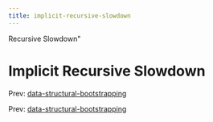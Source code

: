 ```yaml
---
title: implicit-recursive-slowdown
---
```


Recursive Slowdown"

# Implicit Recursive Slowdown

Prev:
[data-structural-bootstrapping](data-structural-bootstrapping.md)

Prev:
[data-structural-bootstrapping](data-structural-bootstrapping.md)
